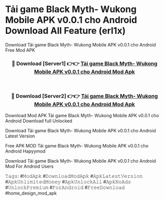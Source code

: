 # Tải game Black Myth- Wukong Mobile APK v0.0.1 cho Android Download All Feature (erl1x)
Download Tải game Black Myth- Wukong Mobile APK v0.0.1 cho Android Free Mod APK

<div align="center">
<h3>🔴 Download [Server1] 👉👉 <a href="https://apkcomod.com?title=Tải_game_Black_Myth-_Wukong_Mobile_APK_v0.0.1_cho_Android">Tải game Black Myth- Wukong Mobile APK v0.0.1 cho Android Mod Apk</a></h3><br>

<h3>🔴 Download [Server2] 👉👉 <a href="https://apkcomod.com?title=Tải_game_Black_Myth-_Wukong_Mobile_APK_v0.0.1_cho_Android">Tải game Black Myth- Wukong Mobile APK v0.0.1 cho Android Mod Apk</a></h3>
</div>


Download Mod APK Tải game Black Myth- Wukong Mobile APK v0.0.1 cho Android Download full Unlocked

Download Tải game Black Myth- Wukong Mobile APK v0.0.1 cho Android Latest Version

Free APK MOD Tải game Black Myth- Wukong Mobile APK v0.0.1 cho Android Hapyymod

Download Tải game Black Myth- Wukong Mobile APK v0.0.1 cho Android Mod For Android Users

𝚃𝚊𝚐𝚜: #𝙼𝚘𝚍𝙰𝚙𝚔 #𝙳𝚘𝚠𝚗𝚕𝚘𝚊𝚍𝙼𝚘𝚍𝙰𝚙𝚔 #𝙰𝚙𝚔𝙻𝚊𝚝𝚎𝚜𝚝𝚅𝚎𝚛𝚜𝚒𝚘𝚗 #𝙰𝚙𝚔𝚄𝚗𝚕𝚒𝚖𝚒𝚝𝚎𝚍𝙼𝚘𝚗𝚎𝚢 #𝙰𝚙𝚔𝚄𝚗𝚕𝚘𝚌𝚔𝙰𝚕𝚕 #𝙰𝚙𝚔𝙽𝚘𝙰𝚍𝚜 #𝚄𝚗𝚕𝚘𝚌𝚔𝙿𝚛𝚎𝚖𝚒𝚞𝚖 #𝙵𝚘𝚛𝙰𝚗𝚍𝚛𝚘𝚒𝚍 #𝙵𝚛𝚎𝚎𝙳𝚘𝚠𝚗𝚕𝚘𝚊𝚍 #home_design_mod_apk